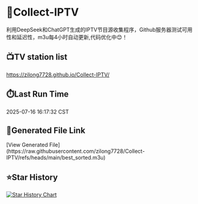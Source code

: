 # 📡Collect-IPTV
利用DeepSeek和ChatGPT生成的IPTV节目源收集程序，Github服务器测试可用性和延迟性，m3u每4小时自动更新,代码优化中😊！
## 📺️TV station list
https://zilong7728.github.io/Collect-IPTV/
## ⏱️Last Run Time
<!-- Last Run Time --> 2025-07-16 16:17:32 CST
## 🔗Generated File Link
<!-- Generated File Link --> [View Generated File](https://raw.githubusercontent.com/zilong7728/Collect-IPTV/refs/heads/main/best_sorted.m3u)

## ⭐️Star History

[![Star History Chart](https://api.star-history.com/svg?repos=zilong7728/Collect-IPTV&type=Date)](https://star-history.com/#zilong7728/Collect-IPTV&Date)
